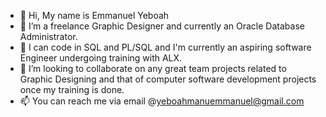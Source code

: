 - 👋 Hi, My name is Emmanuel Yeboah
- 👀 I’m a freelance Graphic Designer and currently an Oracle Database Administrator.
- 🌱 I can code in SQL and PL/SQL and I'm currently an aspiring software Engineer undergoing training with ALX.
- 💞️ I’m looking to collaborate on any great team projects related to Graphic Designing and that of computer software development projects once my training is done.
- 📫 You can reach me via email @yeboahmanuemmanuel@gmail.com

<!---
Stemmanuel95/Stemmanuel95 is a ✨ special ✨ repository because its `README.md` (this file) appears on your GitHub profile.
You can click the Preview link to take a look at your changes.
--->

